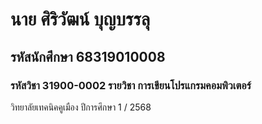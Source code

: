 # นาย ศิริวัฒน์ บุญบรรลุ
## รหัสนักศึกษา 68319010008
### รหัสวิชา 31900-0002 รายวิชา การเขียนโปรแกรมคอมพิวเตอร์

วิทยาลัยเทคนิคคูเมือง ปีการศึกษา 1 / 2568